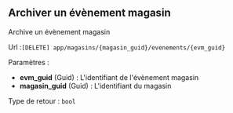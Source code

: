 ## <span id='archiver'>Archiver un évènement magasin</span>

Archive un évènement magasin

Url :`[DELETE] app/magasins/{magasin_guid}/evenements/{evm_guid}`

Paramètres : 

- **evm_guid** (Guid) : L'identifiant de l'évènement magasin
- **magasin_guid** (Guid) : L'identifiant du magasin

Type de retour : `bool`

